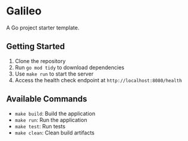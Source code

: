 # Galileo

A Go project starter template.

## Getting Started

1. Clone the repository
2. Run `go mod tidy` to download dependencies
3. Use `make run` to start the server
4. Access the health check endpoint at `http://localhost:8080/health`

## Available Commands

- `make build`: Build the application
- `make run`: Run the application
- `make test`: Run tests
- `make clean`: Clean build artifacts
